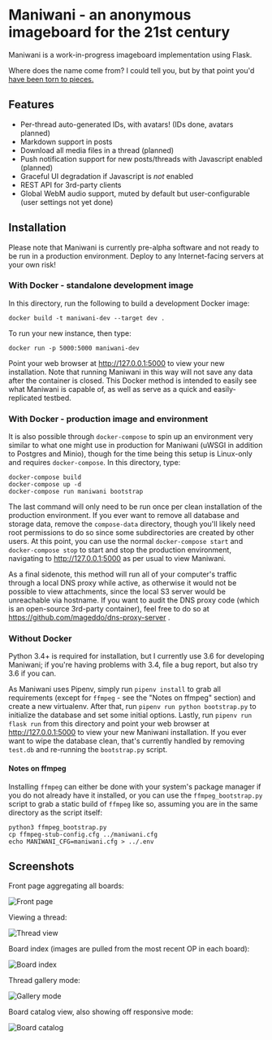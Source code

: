 Maniwani - an anonymous imageboard for the 21st century
=======================================================

Maniwani is a work-in-progress imageboard implementation using Flask.

Where does the name come from? I could tell you, but by that point
you'd [have been torn to pieces.](https://wikipedia.org/wiki/Katanagatari)


Features
--------

* Per-thread auto-generated IDs, with avatars! (IDs done, avatars planned)
* Markdown support in posts
* Download all media files in a thread (planned)
* Push notification support for new posts/threads with Javascript enabled (planned)
* Graceful UI degradation if Javascript is *not* enabled
* REST API for 3rd-party clients
* Global WebM audio support, muted by default but user-configurable (user settings not yet done)



Installation
------------

Please note that Maniwani is currently pre-alpha software and not ready
to be run in a production environment. Deploy to any Internet-facing servers at
your own risk!

### With Docker - standalone development image

In this directory, run the following to build a development Docker image:

	docker build -t maniwani-dev --target dev .
	
To run your new instance, then type:

	docker run -p 5000:5000 maniwani-dev
	
Point your web browser at http://127.0.0.1:5000 to view your new installation. Note
that running Maniwani in this way will not save any data after the container is closed.
This Docker method is intended to easily see what Maniwani is capable of, as well as
serve as a quick and easily-replicated testbed.

### With Docker - production image and environment

It is also possible through `docker-compose` to spin up an environment very similar
to what one might use in production for Maniwani (uWSGI in addition to Postgres
and Minio), though for the time being this setup is Linux-only and requires `docker-compose`.
In this directory, type:

	docker-compose build
	docker-compose up -d
	docker-compose run maniwani bootstrap
	
The last command will only need to be run once per clean installation of the production
environment. If you ever want to remove all database and storage data, remove the
`compose-data` directory, though you'll likely need root permissions to do so since
some subdirectories are created by other users. At this point, you can use the normal
`docker-compose start` and `docker-compose stop` to start and stop the production
environment, navigating to http://127.0.0.1:5000 as per usual to view Maniwani.

As a final sidenote, this method will run all of your computer's traffic through
a local DNS proxy while active, as otherwise it would not be possible to view
attachments, since the local S3 server would be unreachable via hostname. If
you want to audit the DNS proxy code (which is an open-source 3rd-party container),
feel free to do so at https://github.com/mageddo/dns-proxy-server .

### Without Docker

Python 3.4+ is required for installation, but I currently use 3.6 for developing
Maniwani; if you're having problems with 3.4, file a bug report, but also try 3.6
if you can.

As Maniwani uses Pipenv, simply run `pipenv install` to grab all requirements (except
for `ffmpeg` - see the "Notes on ffmpeg" section) and create a new virtualenv.
After that, run `pipenv run python bootstrap.py` to initialize the database and set
some initial options. Lastly, run `pipenv run flask run` from this directory and
point your web browser at http://127.0.0.1:5000 to view your new Maniwani installation.
If you ever want to wipe the database clean, that's currently handled by removing `test.db`
and re-running the `bootstrap.py` script.

#### Notes on ffmpeg

Installing `ffmpeg` can either be done with your system's package manager if you
do not already have it installed, or you can use the `ffmpeg_bootstrap.py` script
to grab a static build of `ffmpeg` like so, assuming you are in the same directory
as the script itself:

	python3 ffmpeg_bootstrap.py
	cp ffmpeg-stub-config.cfg ../maniwani.cfg
	echo MANIWANI_CFG=maniwani.cfg > ../.env


Screenshots
-----------

Front page aggregating all boards:

![Front page](https://i.imgur.com/qCx2Jn9h.png)

Viewing a thread:

![Thread view](https://i.imgur.com/DT0DCWeh.png)

Board index (images are pulled from the most recent OP in each board):

![Board index](https://i.imgur.com/zmgUG8nh.png)

Thread gallery mode:

![Gallery mode](https://i.imgur.com/sG1fzJbh.png)

Board catalog view, also showing off responsive mode:

![Board catalog](https://i.imgur.com/oskEajch.jpg)







